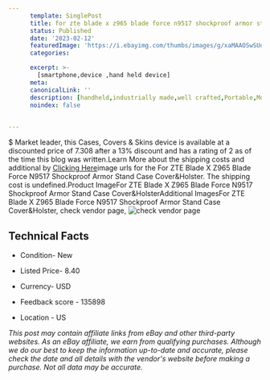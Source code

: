 ```yaml
---
      template: SinglePost
      title: for zte blade x z965 blade force n9517 shockproof armor stand case cover holster
      status: Published
      date: '2023-02-12'
      featuredImage: 'https://i.ebayimg.com/thumbs/images/g/xaMAAOSwSUdbbTo1/s-l225.jpg'
      categories: 

      excerpt: >-
        [smartphone,device ,hand held device]
      meta:
      canonicalLink: ''
      description: [handheld,industrially made,well crafted,Portable,Mobile,Compact,Convenient,Lightweight,Maneuverable,Man-portable,Miniature,Carriable,Hand-held,Light,Holdable,Transportable,Mobile device,Pocket-sized,On-the-go,Wireless,Cordless,Compact size,Convenient size, smartphone,device ,hand held device]
      noindex: false

        
---
```

$
    Market leader, this Cases, Covers & Skins device is available at a discounted price of 7.308 after a 13% discount and has a rating of 2 as of the time this blog was written.Learn More about the shipping costs and additional by [Clicking Here](https://www.ebay.com/itm/153709845508?hash=item23c9d21c04%3Ag%3AxaMAAOSwSUdbbTo1&amdata=enc%3AAQAHAAAA4IO17QlkWf2bp%2FZCVUmIXTb3UJqJXzWRqCcWC%2BSyNV%2Flp%2B66b1cCqqJVfQM0bLM%2FlovIbrHXuzhq%2BqGZWWzv38mS32yg44RsB2Q1cEJ5jf78S386%2FBGXU9xM0IZzjRGdbxWKEPp62fRC6PmeJ%2BC%2FUgMl3HtadUub8QuDUmwbznA5JnUcM1A6eaFLBqh%2BckfPXU5iI%2FD2GLUV1lTv8P7VxV1yhG3lRC2DHru%2Braz%2FwE0xqBRQKT7By%2BCZmZZhcp05rFDq1f4Y91DtM%2F%2F8pdWtg%2FpdvWPbY6uRNWa1o3zKkQ5F&mkevt=1&mkcid=1&mkrid=711-53200-19255-0&campid=%253CePNCampaignId%253E&customid=%253CreferenceId%253E&toolid=10049)image urls for the For ZTE Blade X Z965 Blade Force N9517 Shockproof Armor Stand Case Cover&Holster. The shipping cost is undefined.Product ImageFor ZTE Blade X Z965 Blade Force N9517 Shockproof Armor Stand Case Cover&HolsterAdditional ImagesFor ZTE Blade X Z965 Blade Force N9517 Shockproof Armor Stand Case Cover&Holster, check vendor page, ![check vendor page](https://origin-galleryplus.ebayimg.com/ws/web/153709845508_2_0_1/225x225.jpg,https://origin-galleryplus.ebayimg.com/ws/web/153709845508_3_0_1/225x225.jpg,https://origin-galleryplus.ebayimg.com/ws/web/153709845508_4_0_1/225x225.jpg,https://origin-galleryplus.ebayimg.com/ws/web/153709845508_5_0_1/225x225.jpg,https://origin-galleryplus.ebayimg.com/ws/web/153709845508_6_0_1/225x225.jpg,https://origin-galleryplus.ebayimg.com/ws/web/153709845508_7_0_1/225x225.jpg,https://origin-galleryplus.ebayimg.com/ws/web/153709845508_8_0_1/225x225.jpg)
    
    

 ## Technical Facts 



     
      

 - Condition- New 


      

 - Listed Price- 8.40 


      

 - Currency- USD 


      

 - Feedback score - 135898 


      

 - Location - US 


      
      

 *_This post may contain affiliate links from eBay and other third-party websites. As an eBay affiliate, we earn from qualifying purchases. Although we do our best to keep the information up-to-date and accurate, please check the date and all details with the vendor's website before making a purchase. Not all data may be accurate._*



    
    
    
    
    